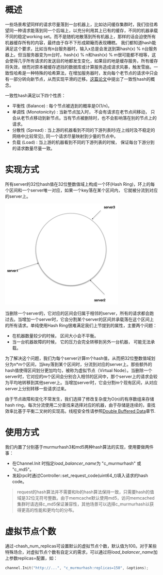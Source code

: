 # 概述

一些场景希望同样的请求尽量落到一台机器上，比如访问缓存集群时，我们往往希望同一种请求能落到同一个后端上，以充分利用其上已有的缓存，不同的机器承载不同的稳定working set。而不是随机地散落到所有机器上，那样的话会迫使所有机器缓存所有的内容，最终由于存不下形成颠簸而表现糟糕。 我们都知道hash能满足这个要求，比如当有n台服务器时，输入x总是会发送到第hash(x) % n台服务器上。但当服务器变为m台时，hash(x) % n和hash(x) % m很可能都不相等，这会使得几乎所有请求的发送目的地都发生变化，如果目的地是缓存服务，所有缓存将失效，继而对原本被缓存遮挡的数据库或计算服务造成请求风暴，触发雪崩。一致性哈希是一种特殊的哈希算法，在增加服务器时，发向每个老节点的请求中只会有一部分转向新节点，从而实现平滑的迁移。[这篇论文](http://blog.phpdr.net/wp-content/uploads/2012/08/Consistent-Hashing-and-Random-Trees.pdf)中提出了一致性hash的概念。

一致性hash满足以下四个性质：

- 平衡性 (Balance) : 每个节点被选到的概率是O(1/n)。
- 单调性 (Monotonicity) : 当新节点加入时， 不会有请求在老节点间移动， 只会从老节点移动到新节点。当有节点被删除时，也不会影响落在别的节点上的请求。
- 分散性 (Spread) : 当上游的机器看到不同的下游列表时(在上线时及不稳定的网络中比较常见),  同一个请求尽量映射到少量的节点中。
- 负载 (Load) : 当上游的机器看到不同的下游列表的时候， 保证每台下游分到的请求数量尽量一致。

# 实现方式

所有server的32位hash值在32位整数值域上构成一个环(Hash Ring)，环上的每个区间和一个server唯一对应，如果一个key落在某个区间内， 它就被分流到对应的server上。 

![img](../images/chash.png)

当删除一个server的，它对应的区间会归属于相邻的server，所有的请求都会跑过去。当增加一个server时，它会分割某个server的区间并承载落在这个区间上的所有请求。单纯使用Hash Ring很难满足我们上节提到的属性，主要两个问题：

- 在机器数量较少的时候， 区间大小会不平衡。
- 当一台机器故障的时候， 它的压力会完全转移到另外一台机器， 可能无法承载。

为了解决这个问题，我们为每个server计算m个hash值，从而把32位整数值域划分为n*m个区间，当key落到某个区间时，分流到对应的server上。那些额外的hash值使得区间划分更加均匀，被称为虚拟节点（Virtual Node）。当删除一个server时，它对应的m个区间会分别合入相邻的区间中，那个server上的请求会较为平均地转移到其他server上。当增加server时，它会分割m个现有区间，从对应server上分别转移一些请求过来。

由于节点故障和变化不常发生，我们选择了修改复杂度为O(n)的有序数组来存储hash ring，每次分流使用二分查找来选择对应的机器，由于存储是连续的，查找效率比基于平衡二叉树的实现高。线程安全性请参照[Double Buffered Data](lalb.md#doublybuffereddata)章节.

# 使用方式

我们内置了分别基于murmurhash3和md5两种hash算法的实现，使用要做两件事：

- 在Channel.Init 时指定*load_balancer_name*为 "c_murmurhash" 或 "c_md5"。
- 发起rpc时通过Controller::set_request_code(uint64_t)填入请求的hash code。

> request的hash算法并不需要和lb的hash算法保持一致，只需要hash的值域是32位无符号整数。由于memcache默认使用md5，访问memcached集群时请选择c_md5保证兼容性，其他场景可以选择c_murmurhash以获得更高的性能和更均匀的分布。

# 虚拟节点个数

通过-chash\_num\_replicas可设置默认的虚拟节点个数，默认值为100。对于某些特殊场合，对虚拟节点个数有自定义的需求，可以通过将*load_balancer_name*加上参数replicas=<num>配置，如：
```c++
channel.Init("http://...", "c_murmurhash:replicas=150", &options);
```
